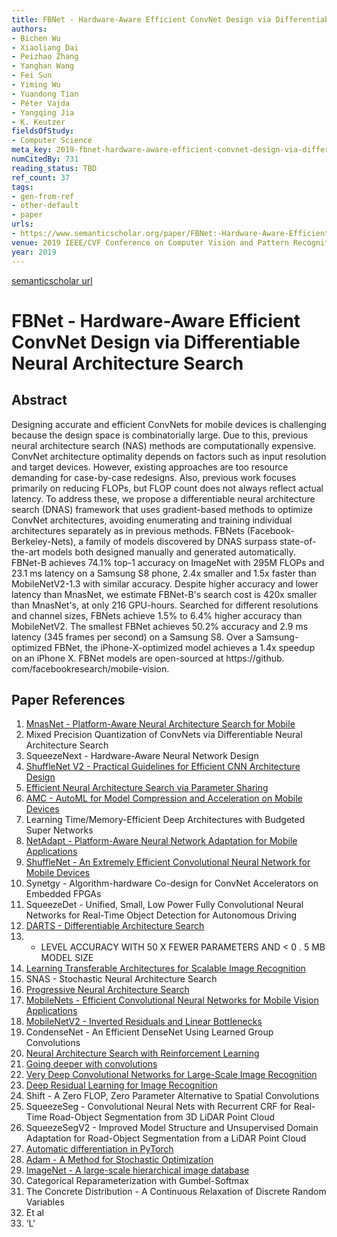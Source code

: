```yaml
---
title: FBNet - Hardware-Aware Efficient ConvNet Design via Differentiable Neural Architecture Search
authors:
- Bichen Wu
- Xiaoliang Dai
- Peizhao Zhang
- Yanghan Wang
- Fei Sun
- Yiming Wu
- Yuandong Tian
- Péter Vajda
- Yangqing Jia
- K. Keutzer
fieldsOfStudy:
- Computer Science
meta_key: 2019-fbnet-hardware-aware-efficient-convnet-design-via-differentiable-neural-architecture-search
numCitedBy: 731
reading_status: TBD
ref_count: 37
tags:
- gen-from-ref
- other-default
- paper
urls:
- https://www.semanticscholar.org/paper/FBNet:-Hardware-Aware-Efficient-ConvNet-Design-via-Wu-Dai/45532bffbfbb5553da0b2d0844e95a1b37e59147?sort=total-citations
venue: 2019 IEEE/CVF Conference on Computer Vision and Pattern Recognition (CVPR)
year: 2019
---
```


[semanticscholar url](https://www.semanticscholar.org/paper/FBNet:-Hardware-Aware-Efficient-ConvNet-Design-via-Wu-Dai/45532bffbfbb5553da0b2d0844e95a1b37e59147?sort=total-citations)

# FBNet - Hardware-Aware Efficient ConvNet Design via Differentiable Neural Architecture Search

## Abstract

Designing accurate and efficient ConvNets for mobile devices is challenging because the design space is combinatorially large. Due to this, previous neural architecture search (NAS) methods are computationally expensive. ConvNet architecture optimality depends on factors such as input resolution and target devices. However, existing approaches are too resource demanding for case-by-case redesigns. Also, previous work focuses primarily on reducing FLOPs, but FLOP count does not always reflect actual latency. To address these, we propose a differentiable neural architecture search (DNAS) framework that uses gradient-based methods to optimize ConvNet architectures, avoiding enumerating and training individual architectures separately as in previous methods. FBNets (Facebook-Berkeley-Nets), a family of models discovered by DNAS surpass state-of-the-art models both designed manually and generated automatically. FBNet-B achieves 74.1% top-1 accuracy on ImageNet with 295M FLOPs and 23.1 ms latency on a Samsung S8 phone, 2.4x smaller and 1.5x faster than MobileNetV2-1.3 with similar accuracy. Despite higher accuracy and lower latency than MnasNet, we estimate FBNet-B's search cost is 420x smaller than MnasNet's, at only 216 GPU-hours. Searched for different resolutions and channel sizes, FBNets achieve 1.5% to 6.4% higher accuracy than MobileNetV2. The smallest FBNet achieves 50.2% accuracy and 2.9 ms latency (345 frames per second) on a Samsung S8. Over a Samsung-optimized FBNet, the iPhone-X-optimized model achieves a 1.4x speedup on an iPhone X. FBNet models are open-sourced at https://github. com/facebookresearch/mobile-vision.

## Paper References

1. [MnasNet - Platform-Aware Neural Architecture Search for Mobile](2019-mnasnet-platform-aware-neural-architecture-search-for-mobile.md)
2. Mixed Precision Quantization of ConvNets via Differentiable Neural Architecture Search
3. SqueezeNext - Hardware-Aware Neural Network Design
4. [ShuffleNet V2 - Practical Guidelines for Efficient CNN Architecture Design](2018-shufflenet-v2-practical-guidelines-for-efficient-cnn-architecture-design.md)
5. [Efficient Neural Architecture Search via Parameter Sharing](2018-efficient-neural-architecture-search-via-parameter-sharing.md)
6. [AMC - AutoML for Model Compression and Acceleration on Mobile Devices](2018-amc-automl-for-model-compression-and-acceleration-on-mobile-devices.md)
7. Learning Time/Memory-Efficient Deep Architectures with Budgeted Super Networks
8. [NetAdapt - Platform-Aware Neural Network Adaptation for Mobile Applications](2018-netadapt-platform-aware-neural-network-adaptation-for-mobile-applications.md)
9. [ShuffleNet - An Extremely Efficient Convolutional Neural Network for Mobile Devices](2018-shufflenet-an-extremely-efficient-convolutional-neural-network-for-mobile-devices.md)
10. Synetgy - Algorithm-hardware Co-design for ConvNet Accelerators on Embedded FPGAs
11. SqueezeDet - Unified, Small, Low Power Fully Convolutional Neural Networks for Real-Time Object Detection for Autonomous Driving
12. [DARTS - Differentiable Architecture Search](2019-darts-differentiable-architecture-search.md)
13. - LEVEL ACCURACY WITH 50 X FEWER PARAMETERS AND < 0 . 5 MB MODEL SIZE
14. [Learning Transferable Architectures for Scalable Image Recognition](2018-learning-transferable-architectures-for-scalable-image-recognition.md)
15. SNAS - Stochastic Neural Architecture Search
16. [Progressive Neural Architecture Search](2018-progressive-neural-architecture-search.md)
17. [MobileNets - Efficient Convolutional Neural Networks for Mobile Vision Applications](2017-mobilenets-efficient-convolutional-neural-networks-for-mobile-vision-applications.md)
18. [MobileNetV2 - Inverted Residuals and Linear Bottlenecks](2018-mobilenetv2-inverted-residuals-and-linear-bottlenecks.md)
19. CondenseNet - An Efficient DenseNet Using Learned Group Convolutions
20. [Neural Architecture Search with Reinforcement Learning](2017-neural-architecture-search-with-reinforcement-learning.md)
21. [Going deeper with convolutions](2015-going-deeper-with-convolutions.md)
22. [Very Deep Convolutional Networks for Large-Scale Image Recognition](2015-very-deep-convolutional-networks-for-large-scale-image-recognition.md)
23. [Deep Residual Learning for Image Recognition](2016-deep-residual-learning-for-image-recognition.md)
24. Shift - A Zero FLOP, Zero Parameter Alternative to Spatial Convolutions
25. SqueezeSeg - Convolutional Neural Nets with Recurrent CRF for Real-Time Road-Object Segmentation from 3D LiDAR Point Cloud
26. SqueezeSegV2 - Improved Model Structure and Unsupervised Domain Adaptation for Road-Object Segmentation from a LiDAR Point Cloud
27. [Automatic differentiation in PyTorch](2017-automatic-differentiation-in-pytorch.md)
28. [Adam - A Method for Stochastic Optimization](2015-adam-a-method-for-stochastic-optimization.md)
29. [ImageNet - A large-scale hierarchical image database](2009-imagenet-a-large-scale-hierarchical-image-database.md)
30. Categorical Reparameterization with Gumbel-Softmax
31. The Concrete Distribution - A Continuous Relaxation of Discrete Random Variables
32. Et al
33. ‘L'
